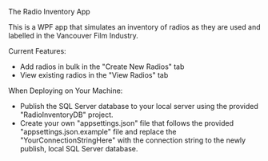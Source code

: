 The Radio Inventory App

This is a WPF app that simulates an inventory of radios as they are used and labelled in the Vancouver Film Industry.


Current Features:
- Add radios in bulk in the "Create New Radios" tab
- View existing radios in the "View Radios" tab


When Deploying on Your Machine:
- Publish the SQL Server database to your local server using the provided "RadioInventoryDB" project.
- Create your own "appsettings.json" file that follows the provided "appsettings.json.example" file and replace the "YourConnectionStringHere" with the connection string to the newly publish, local SQL Server database.
